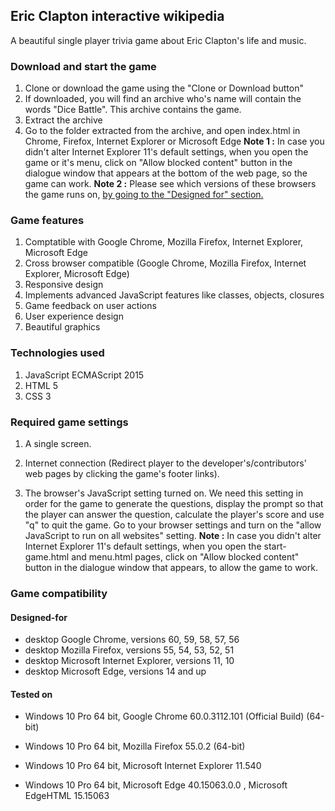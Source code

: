 ## Eric Clapton interactive wikipedia

A beautiful single player trivia game about Eric Clapton's life and music.

### Download and start the game
1. Clone or download the game using the "Clone or Download button"
2. If downloaded, you will find an archive who's name will contain the words "Dice Battle". This archive contains the game.
3. Extract the archive
4. Go to the folder extracted from the archive, and open index.html in Chrome, Firefox, Internet Explorer or Microsoft Edge
   **Note 1 :** In case you didn't alter Internet Explorer 11's default settings, when you open the game or it's menu, click on "Allow blocked content" button in the dialogue window that appears at the bottom of the web page, so the game can work.
   **Note 2 :** Please see which versions of these browsers the game runs on, [by going to the "Designed for" section.](#designed-for)

### Game features
1. Comptatible with Google Chrome, Mozilla Firefox, Internet Explorer, Microsoft Edge
1. Cross browser compatible (Google Chrome, Mozilla Firefox, Internet Explorer, Microsoft Edge)
2. Responsive design
3. Implements advanced JavaScript features like classes, objects, closures
4. Game feedback on user actions
5. User experience design
6. Beautiful graphics

### Technologies used
1. JavaScript ECMAScript 2015
2. HTML 5
3. CSS 3

### Required game settings
1. A single screen.

2. Internet connection (Redirect player to the developer's/contributors' web pages by clicking the game's footer links).

3. The browser's JavaScript setting turned on. We need this setting in order for the game to generate the questions, display the prompt so that the player can answer the question, calculate the player's score and use "q" to quit the game.
Go to your browser settings and turn on the "allow JavaScript to run on all websites" setting.
**Note :** In case you didn't alter Internet Explorer 11's default settings, when you open the start-game.html and menu.html pages, click on "Allow blocked content" button in the dialogue window that appears, to allow the game to work.

### Game compatibility

#### Designed-for
* desktop Google Chrome, versions 60, 59, 58, 57, 56
* desktop Mozilla Firefox, versions 55, 54, 53, 52, 51
* desktop Microsoft Internet Explorer, versions 11, 10
* desktop Microsoft Edge, versions 14 and up

#### Tested on
* Windows 10 Pro 64 bit, Google Chrome 60.0.3112.101 (Official Build) (64-bit)

* Windows 10 Pro 64 bit, Mozilla Firefox 55.0.2 (64-bit)

* Windows 10 Pro 64 bit, Microsoft Internet Explorer 11.540

* Windows 10 Pro 64 bit, Microsoft Edge 40.15063.0.0 , Microsoft EdgeHTML 15.15063
